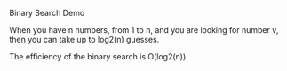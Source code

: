 Binary Search Demo

When you have n numbers, from 1 to n, and you are looking for number v, 
then you can take up to log2(n) guesses. 

The efficiency of the binary search is O(log2(n))

